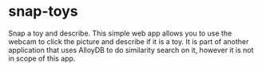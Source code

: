 # snap-toys
Snap a toy and describe. This simple web app allows you to use the webcam to click the picture and describe if it is a toy. It is part of another application that uses AlloyDB to do similarity search on it, however it is not in scope of this app.
